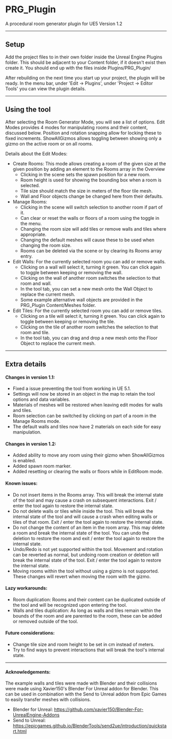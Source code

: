 # PRG_Plugin
A procedural room generator plugin for UE5
Version 1.2

----------------------------------------------------------------------------------------------------------------------

## Setup
Add the project files to in their own folder inside the Unreal Engine Plugins folder.
This should be adjacent to your Content folder, if it doesn't exist then create it.
You should end up with the files inside Plugins/PRG_Plugin/

After rebuilding on the next time you start up your project, the plugin will be ready.
In the menu bar, under 'Edit -> Plugins', under 'Project -> Editor Tools' you can view the plugin details.

----------------------------------------------------------------------------------------------------------------------

## Using the tool

After selecting the Room Generator Mode, you will see a list of options.
Edit Modes provides 4 modes for manipulating rooms and their content, discussed below.
Position and rotation snapping allow for locking these to fixed increments.
ShowAllGizmos allows toggling between showing only a gizmo on the active room or on all rooms.

Details about the Edit Modes:
  - Create Rooms:
  This mode allows creating a room of the given size at the given position by adding an element to the Rooms array in the Overview
    * Clicking in the scene sets the spawn position for a new room.
    * Room height is used for showing the bounding box when a room is selected.
	* Tile size should match the size in meters of the floor tile mesh.
    * Wall and Floor objects change be changed here from their defaults.
  - Manage Rooms:
    * Clicking in the scene will switch selection to another room if part of it.
  	* Can clear or reset the walls or floors of a room using the toggle in the menu.
	* Changing the room size will add tiles or remove walls and tiles where appropriate.
	* Changing the default meshes will cause these to be used when changing the room size.
	* Rooms can be deleted via the scene or by clearing its Rooms array entry.
  - Edit Walls:
  For the currently selected room you can add or remove walls.
    * Clicking on a wall will select it, turning it green. You can click again to toggle between keeping or removing the wall.
    * Clicking on the wall of another room switches the selection to that room and wall.
    * In the tool tab, you can set a new mesh onto the Wall Object to replace the current mesh.
    * Some example alternative wall objects are provided in the PRG_Plugin Content/Meshes folder.
  - Edit Tiles:
  For the currently selected room you can add or remove tiles.
    * Clicking on a tile will select it, turning it green. You can click again to toggle between keeping or removing the tile.
	* Clicking on the tile of another room switches the selection to that room and tile.
    * In the tool tab, you can drag and drop a new mesh onto the Floor Object to replace the current mesh.

----------------------------------------------------------------------------------------------------------------------

## Extra details

#### Changes in version 1.1:
  - Fixed a issue preventing the tool from working in UE 5.1.
  - Settings will now be stored in an object in the map to retain the tool options and data variables.
  - Materials of meshes will be restored when leaving edit modes for walls and tiles.
  - Room selection can be switched by clicking on part of a room in the Manage Rooms mode.
  - The default walls and tiles now have 2 materials on each side for easy manipulation.

#### Changes in version 1.2:
  - Added ability to move any room using their gizmo when ShowAllGizmos is enabled.
  - Added spawn room marker.
  - Added resetting or clearing the walls or floors while in EditRoom mode.

#### Known issues:
  - Do not insert items in the Rooms array. This will break the internal state of the tool and may cause a crash on subsequent interactions. Exit / enter the tool again to restore the internal state.
  - Do not delete walls or tiles while inside the tool. This will break the internal state of the tool and will cause a crash when editing walls or tiles of that room. Exit / enter the tool again to restore the internal state.
  - Do not change the content of an item in the room array. This may delete a room and break the internal state of the tool. You can undo the deletion to restore the room and exit / enter the tool again to restore the internal state.
  - Undo/Redo is not yet supported within the tool. Movement and rotation can be reverted as normal, but undoing room creation or deletion will break the internal state of the tool. Exit / enter the tool again to restore the internal state.
  - Moving rooms within the tool without using a gizmo is not supported. These changes will revert when moving the room with the gizmo.

#### Lazy workarounds:
- Room duplication:
Rooms and their content can be duplicated outside of the tool and will be recognized upon entering the tool.
- Walls and tiles duplication:
As long as walls and tiles remain within the bounds of the room and are parented to the room, these can be added or removed outside of the tool.

#### Future considerations:
- Change tile size and room height to be set in cm instead of meters.
- Try to find ways to prevent interactions that will break the tool's internal state.

----------------------------------------------------------------------------------------------------------------------

#### Acknowledgements:
The example walls and tiles were made with Blender and their collisions were made using Xavier150's Blender For Unreal addon for Blender.
This can be used in combination with the Send to Unreal addon from Epic Games to easily transfer meshes with collisions.
- Blender for Unreal:	https://github.com/xavier150/Blender-For-UnrealEngine-Addons
- Send to Unreal: 	https://epicgames.github.io/BlenderTools/send2ue/introduction/quickstart.html
